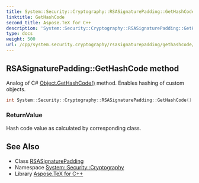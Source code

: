 ```yaml
---
title: System::Security::Cryptography::RSASignaturePadding::GetHashCode method
linktitle: GetHashCode
second_title: Aspose.TeX for C++
description: 'System::Security::Cryptography::RSASignaturePadding::GetHashCode method. Analog of C# Object.GetHashCode() method. Enables hashing of custom objects in C++.'
type: docs
weight: 500
url: /cpp/system.security.cryptography/rsasignaturepadding/gethashcode/
---
```

## RSASignaturePadding::GetHashCode method


Analog of C# [Object.GetHashCode()](../../../system/object/gethashcode/) method. Enables hashing of custom objects.

```cpp
int System::Security::Cryptography::RSASignaturePadding::GetHashCode() const override
```


### ReturnValue

Hash code value as calculated by corresponding class.

## See Also

* Class [RSASignaturePadding](../)
* Namespace [System::Security::Cryptography](../../)
* Library [Aspose.TeX for C++](../../../)

